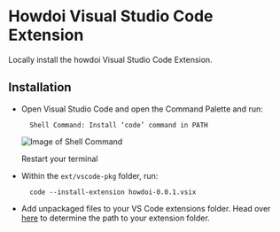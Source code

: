 # Howdoi Visual Studio Code Extension

Locally install the howdoi Visual Studio Code Extension.

## Installation

- Open Visual Studio Code and open the Command Palette and run:

        Shell Command: Install ‘code’ command in PATH
    ![Image of Shell Command](https://octodex.github.com/img/code-command.png)
    
    Restart your terminal
- Within the `ext/vscode-pkg` folder, run:

        code --install-extension howdoi-0.0.1.vsix

- Add unpackaged files to your VS Code extensions folder. Head over [here](https://code.visualstudio.com/api/working-with-extensions/publishing-extension#your-extension-folder) to determine the path to your extension folder.


